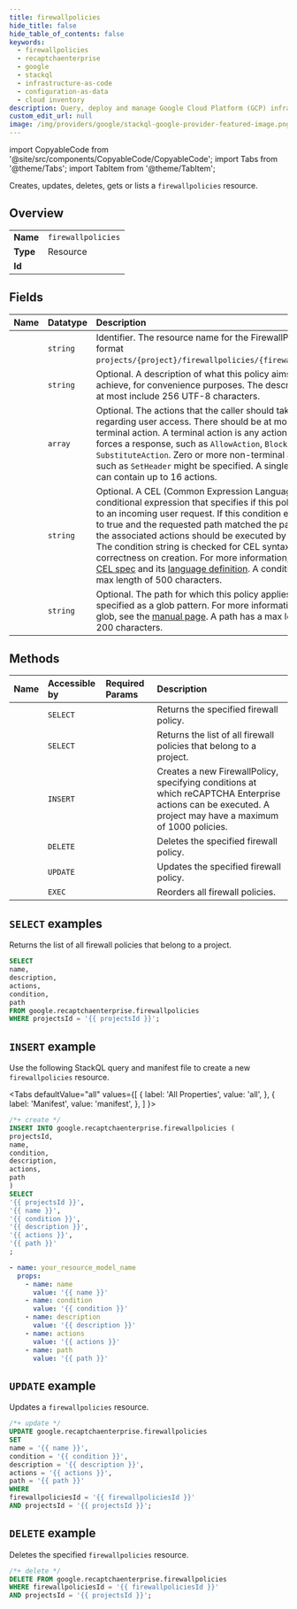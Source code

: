 ```yaml
---
title: firewallpolicies
hide_title: false
hide_table_of_contents: false
keywords:
  - firewallpolicies
  - recaptchaenterprise
  - google
  - stackql
  - infrastructure-as-code
  - configuration-as-data
  - cloud inventory
description: Query, deploy and manage Google Cloud Platform (GCP) infrastructure and resources using SQL
custom_edit_url: null
image: /img/providers/google/stackql-google-provider-featured-image.png
---
```


import CopyableCode from '@site/src/components/CopyableCode/CopyableCode';
import Tabs from '@theme/Tabs';
import TabItem from '@theme/TabItem';

Creates, updates, deletes, gets or lists a <code>firewallpolicies</code> resource.

## Overview
<table><tbody>
<tr><td><b>Name</b></td><td><code>firewallpolicies</code></td></tr>
<tr><td><b>Type</b></td><td>Resource</td></tr>
<tr><td><b>Id</b></td><td><CopyableCode code="google.recaptchaenterprise.firewallpolicies" /></td></tr>
</tbody></table>

## Fields
| Name | Datatype | Description |
|:-----|:---------|:------------|
| <CopyableCode code="name" /> | `string` | Identifier. The resource name for the FirewallPolicy in the format `projects/{project}/firewallpolicies/{firewallpolicy}`. |
| <CopyableCode code="description" /> | `string` | Optional. A description of what this policy aims to achieve, for convenience purposes. The description can at most include 256 UTF-8 characters. |
| <CopyableCode code="actions" /> | `array` | Optional. The actions that the caller should take regarding user access. There should be at most one terminal action. A terminal action is any action that forces a response, such as `AllowAction`, `BlockAction` or `SubstituteAction`. Zero or more non-terminal actions such as `SetHeader` might be specified. A single policy can contain up to 16 actions. |
| <CopyableCode code="condition" /> | `string` | Optional. A CEL (Common Expression Language) conditional expression that specifies if this policy applies to an incoming user request. If this condition evaluates to true and the requested path matched the path pattern, the associated actions should be executed by the caller. The condition string is checked for CEL syntax correctness on creation. For more information, see the [CEL spec](https://github.com/google/cel-spec) and its [language definition](https://github.com/google/cel-spec/blob/master/doc/langdef.md). A condition has a max length of 500 characters. |
| <CopyableCode code="path" /> | `string` | Optional. The path for which this policy applies, specified as a glob pattern. For more information on glob, see the [manual page](https://man7.org/linux/man-pages/man7/glob.7.html). A path has a max length of 200 characters. |

## Methods
| Name | Accessible by | Required Params | Description |
|:-----|:--------------|:----------------|:------------|
| <CopyableCode code="get" /> | `SELECT` | <CopyableCode code="firewallpoliciesId, projectsId" /> | Returns the specified firewall policy. |
| <CopyableCode code="list" /> | `SELECT` | <CopyableCode code="projectsId" /> | Returns the list of all firewall policies that belong to a project. |
| <CopyableCode code="create" /> | `INSERT` | <CopyableCode code="projectsId" /> | Creates a new FirewallPolicy, specifying conditions at which reCAPTCHA Enterprise actions can be executed. A project may have a maximum of 1000 policies. |
| <CopyableCode code="delete" /> | `DELETE` | <CopyableCode code="firewallpoliciesId, projectsId" /> | Deletes the specified firewall policy. |
| <CopyableCode code="patch" /> | `UPDATE` | <CopyableCode code="firewallpoliciesId, projectsId" /> | Updates the specified firewall policy. |
| <CopyableCode code="reorder" /> | `EXEC` | <CopyableCode code="projectsId" /> | Reorders all firewall policies. |

## `SELECT` examples

Returns the list of all firewall policies that belong to a project.

```sql
SELECT
name,
description,
actions,
condition,
path
FROM google.recaptchaenterprise.firewallpolicies
WHERE projectsId = '{{ projectsId }}'; 
```

## `INSERT` example

Use the following StackQL query and manifest file to create a new <code>firewallpolicies</code> resource.

<Tabs
    defaultValue="all"
    values={[
        { label: 'All Properties', value: 'all', },
        { label: 'Manifest', value: 'manifest', },
    ]
}>
<TabItem value="all">

```sql
/*+ create */
INSERT INTO google.recaptchaenterprise.firewallpolicies (
projectsId,
name,
condition,
description,
actions,
path
)
SELECT 
'{{ projectsId }}',
'{{ name }}',
'{{ condition }}',
'{{ description }}',
'{{ actions }}',
'{{ path }}'
;
```
</TabItem>
<TabItem value="manifest">

```yaml
- name: your_resource_model_name
  props:
    - name: name
      value: '{{ name }}'
    - name: condition
      value: '{{ condition }}'
    - name: description
      value: '{{ description }}'
    - name: actions
      value: '{{ actions }}'
    - name: path
      value: '{{ path }}'

```
</TabItem>
</Tabs>

## `UPDATE` example

Updates a <code>firewallpolicies</code> resource.

```sql
/*+ update */
UPDATE google.recaptchaenterprise.firewallpolicies
SET 
name = '{{ name }}',
condition = '{{ condition }}',
description = '{{ description }}',
actions = '{{ actions }}',
path = '{{ path }}'
WHERE 
firewallpoliciesId = '{{ firewallpoliciesId }}'
AND projectsId = '{{ projectsId }}';
```

## `DELETE` example

Deletes the specified <code>firewallpolicies</code> resource.

```sql
/*+ delete */
DELETE FROM google.recaptchaenterprise.firewallpolicies
WHERE firewallpoliciesId = '{{ firewallpoliciesId }}'
AND projectsId = '{{ projectsId }}';
```
